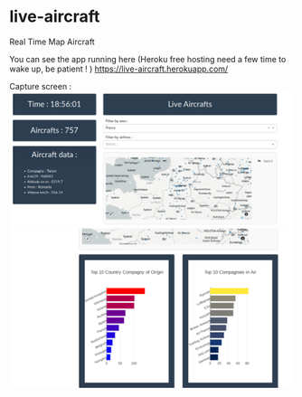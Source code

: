 # live-aircraft
Real Time Map Aircraft

You can see the app running here (Heroku free hosting need a few time to wake up, be patient ! )
[https://live-aircraft.herokuapp.com/
](URL)

Capture screen : 
![screen_capture1.png](screen_capture1.png)
![screen_capture2.png](screen_capture2.png)